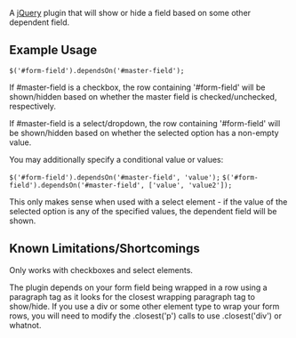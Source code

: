 A [jQuery](http://www.jquery.com/) plugin that will show or hide a field based on some other dependent field.

Example Usage
---------------

`$('#form-field').dependsOn('#master-field');`

If #master-field is a checkbox, the row containing '#form-field' will be shown/hidden based on whether the master field is checked/unchecked, respectively.

If #master-field is a select/dropdown, the row containing '#form-field' will be shown/hidden based on whether the selected option has a non-empty value.

You may additionally specify a conditional value or values:

`$('#form-field').dependsOn('#master-field', 'value');`
`$('#form-field').dependsOn('#master-field', ['value', 'value2']);`

This only makes sense when used with a select element - if the value of the selected option is any of the specified values, the dependent field will be shown.

Known Limitations/Shortcomings
---------------

Only works with checkboxes and select elements.

The plugin depends on your form field being wrapped in a row using a paragraph tag as it looks for the closest wrapping paragraph tag to show/hide. If you use a div or some other element type to wrap your form rows, you will need to modify the .closest('p') calls to use .closest('div') or whatnot.